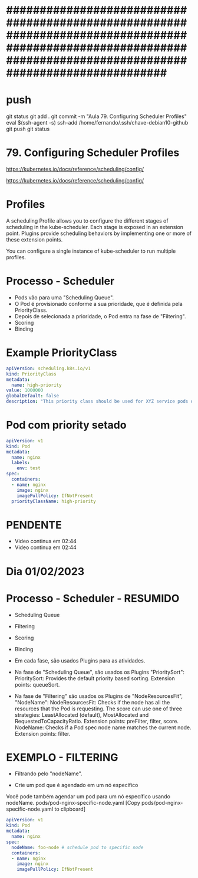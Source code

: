 
# ############################################################################################################################################################### ##############################################################################################################################################################
# ##############################################################################################################################################################
# ##############################################################################################################################################################
# push

git status
git add .
git commit -m "Aula 79. Configuring Scheduler Profiles"
eval $(ssh-agent -s)
ssh-add /home/fernando/.ssh/chave-debian10-github
git push
git status




# ##############################################################################################################################################################
#  79. Configuring Scheduler Profiles

https://kubernetes.io/docs/reference/scheduling/config/

<https://kubernetes.io/docs/reference/scheduling/config/>

# Profiles

A scheduling Profile allows you to configure the different stages of scheduling in the kube-scheduler. Each stage is exposed in an extension point. Plugins provide scheduling behaviors by implementing one or more of these extension points.

You can configure a single instance of kube-scheduler to run multiple profiles.




# Processo - Scheduler

- Pods vão para uma "Scheduling Queue".
- O Pod é provisionado conforme a sua prioridade, que é definida pela PriorityClass.
- Depois de selecionada a prioridade, o Pod entra na fase de "Filtering".
- Scoring
- Binding


# Example PriorityClass

~~~~YAML
apiVersion: scheduling.k8s.io/v1
kind: PriorityClass
metadata:
  name: high-priority
value: 1000000
globalDefault: false
description: "This priority class should be used for XYZ service pods only."
~~~~




# Pod com priority setado

~~~~YAML
apiVersion: v1
kind: Pod
metadata:
  name: nginx
  labels:
    env: test
spec:
  containers:
  - name: nginx
    image: nginx
    imagePullPolicy: IfNotPresent
  priorityClassName: high-priority
~~~~





# PENDENTE
- Video continua em 02:44
- Video continua em 02:44




# Dia 01/02/2023





# Processo - Scheduler - RESUMIDO

- Scheduling Queue
- Filtering
- Scoring
- Binding





- Em cada fase, são usados Plugins para as atividades.

- Na fase de "Scheduling Queue", são usados os Plugins "PrioritySort":
PrioritySort: Provides the default priority based sorting. Extension points: queueSort.

- Na fase de "Filtering" são usados os Plugins de "NodeResourcesFit", "NodeName":
NodeResourcesFit: Checks if the node has all the resources that the Pod is requesting. The score can use one of three strategies: LeastAllocated (default), MostAllocated and RequestedToCapacityRatio. Extension points: preFilter, filter, score.
NodeName: Checks if a Pod spec node name matches the current node. Extension points: filter.










# EXEMPLO - FILTERING

- Filtrando pelo "nodeName".

- Crie um pod que é agendado em um nó específico

Você pode também agendar um pod para um nó específico usando nodeName.
pods/pod-nginx-specific-node.yaml [Copy pods/pod-nginx-specific-node.yaml to clipboard]

~~~~YAML
apiVersion: v1
kind: Pod
metadata:
  name: nginx
spec:
  nodeName: foo-node # schedule pod to specific node
  containers:
  - name: nginx
    image: nginx
    imagePullPolicy: IfNotPresent
~~~~
